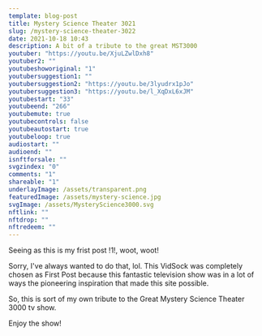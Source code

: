 ```yaml
---
template: blog-post
title: Mystery Science Theater 3021
slug: /mystery-science-theater-3022
date: 2021-10-18 10:43
description: A bit of a tribute to the great MST3000
youtuber: "https://youtu.be/XjuLZwlDxh8"
youtuber2: ""
youtubeshoworiginal: "1"
youtubersuggestion1: ""
youtubersuggestion2: "https://youtu.be/3lyudrx1pJo"
youtubersuggestion3: "https://youtu.be/l_XqDxL6xJM"
youtubestart: "33"
youtubeend: "266"
youtubemute: true
youtubecontrols: false
youtubeautostart: true
youtubeloop: true
audiostart: ""
audioend: ""
isnftforsale: ""
svgzindex: "0"
comments: "1"
shareable: "1"
underlayImage: /assets/transparent.png
featuredImage: /assets/mystery-science.jpg
svgImage: /assets/MysteryScience3000.svg
nftlink: ""
nftdrop: ""
nftredeem: ""
---
```

Seeing as this is my frist post !1!, woot, woot!

Sorry, I've always wanted to do that, lol. This VidSock was completely chosen as First Post because this fantastic television show was in a lot of ways the pioneering inspiration that made this site possible. 

So, this is sort of my own tribute to the Great Mystery Science Theater 3000 tv show.

Enjoy the show!



<!-- https://youtu.be/yvjE8uSb8G4 -->
